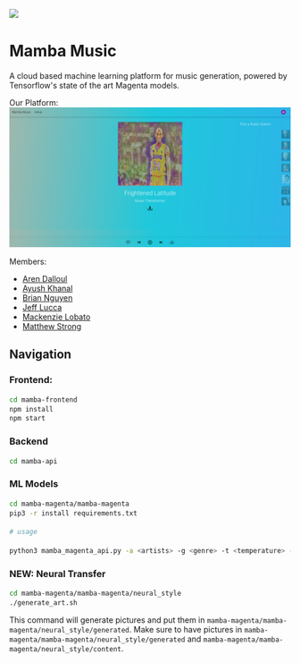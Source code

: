![](https://github.com/CUBigDataClass/Mamba-Music/workflows/Python%20application/badge.svg)

# Mamba Music
A cloud based machine learning platform for music generation, powered by Tensorflow's state of the art Magenta models.

Our Platform:
![alt text](img/example.png "Our Platform")

Members:
- [Aren Dalloul](https://github.com/adalloul0928)
- [Ayush Khanal](https://github.com/jptboy)
- [Brian Nguyen](https://github.com/BrianNguyen214)
- [Jeff Lucca](https://github.com/lucca)
- [Mackenzie Lobato](https://github.com/mackenzielobato)
- [Matthew Strong](https://github.com/peasant98)

## Navigation

### Frontend:

```sh
cd mamba-frontend
npm install
npm start
```

### Backend

```sh
cd mamba-api
```

### ML Models

```sh
cd mamba-magenta/mamba-magenta
pip3 -r install requirements.txt

# usage

python3 mamba_magenta_api.py -a <artists> -g <genre> -t <temperature> -l <length> -n <numgenerations>

```

### NEW: Neural Transfer


```sh
cd mamba-magenta/mamba-magenta/neural_style
./generate_art.sh

```
This command will generate pictures and put them in `mamba-magenta/mamba-magenta/neural_style/generated`.
Make sure to have pictures in `mamba-magenta/mamba-magenta/neural_style/generated` and `mamba-magenta/mamba-magenta/neural_style/content`.
